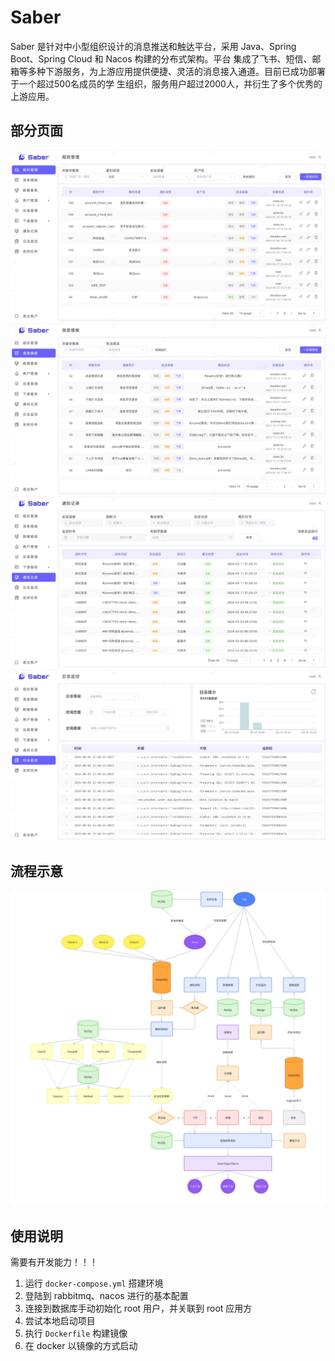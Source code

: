 # Saber
Saber 是针对中小型组织设计的消息推送和触达平台，采用 Java、Spring Boot、Spring Cloud 和 Nacos 构建的分布式架构。平台
集成了飞书、短信、邮箱等多种下游服务，为上游应用提供便捷、灵活的消息接入通道。目前已成功部署于一个超过500名成员的学
生组织，服务用户超过2000人，并衍生了多个优秀的上游应用。

## 部分页面
![规则管理](/img/saber-1.png)
![消息模版](/img/saber-2.png)
![同志记录](/img/saber-3.png)
![日志监控](/img/saber-4.png)

## 流程示意
![流程图](/img/saber-5.png)

## 使用说明
需要有开发能力！！！
1. 运行 `docker-compose.yml` 搭建环境
2. 登陆到 rabbitmq、nacos 进行的基本配置
3. 连接到数据库手动初始化 root 用户，并关联到 root 应用方
4. 尝试本地启动项目
5. 执行 `Dockerfile` 构建镜像
6. 在 docker 以镜像的方式启动